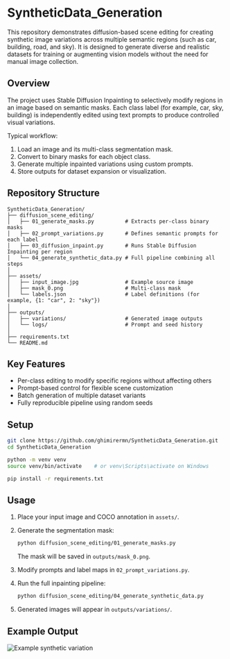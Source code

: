 # SyntheticData_Generation

This repository demonstrates diffusion-based scene editing for creating synthetic image variations across multiple semantic regions (such as car, building, road, and sky). It is designed to generate diverse and realistic datasets for training or augmenting vision models without the need for manual image collection.

## Overview

The project uses Stable Diffusion Inpainting to selectively modify regions in an image based on semantic masks. Each class label (for example, car, sky, building) is independently edited using text prompts to produce controlled visual variations.

Typical workflow:

1. Load an image and its multi-class segmentation mask.
2. Convert to binary masks for each object class.
3. Generate multiple inpainted variations using custom prompts.
4. Store outputs for dataset expansion or visualization.

## Repository Structure

```
SyntheticData_Generation/
├── diffusion_scene_editing/
│   ├── 01_generate_masks.py          # Extracts per-class binary masks
│   ├── 02_prompt_variations.py       # Defines semantic prompts for each label
│   ├── 03_diffusion_inpaint.py       # Runs Stable Diffusion Inpainting per region
│   └── 04_generate_synthetic_data.py # Full pipeline combining all steps
│
├── assets/
│   ├── input_image.jpg               # Example source image
│   ├── mask_0.png                    # Multi-class mask
│   └── labels.json                   # Label definitions (for example, {1: "car", 2: "sky"})
│
├── outputs/
│   ├── variations/                   # Generated image outputs
│   └── logs/                         # Prompt and seed history
│
├── requirements.txt
└── README.md
```

## Key Features

* Per-class editing to modify specific regions without affecting others
* Prompt-based control for flexible scene customization
* Batch generation of multiple dataset variants
* Fully reproducible pipeline using random seeds

## Setup

```bash
git clone https://github.com/ghimirermn/SyntheticData_Generation.git
cd SyntheticData_Generation

python -m venv venv
source venv/bin/activate    # or venv\Scripts\activate on Windows

pip install -r requirements.txt
```

## Usage

1. Place your input image and COCO annotation in `assets/`.
2. Generate the segmentation mask:

   ```bash
   python diffusion_scene_editing/01_generate_masks.py
   ```

   The mask will be saved in `outputs/mask_0.png`.
3. Modify prompts and label maps in `02_prompt_variations.py`.
4. Run the full inpainting pipeline:

   ```bash
   python diffusion_scene_editing/04_generate_synthetic_data.py
   ```
5. Generated images will appear in `outputs/variations/`.

## Example Output

![Example synthetic variation](https://github.com/ghimirermn/SyntheticData_Generation/blob/main/assets/demo.gif)

